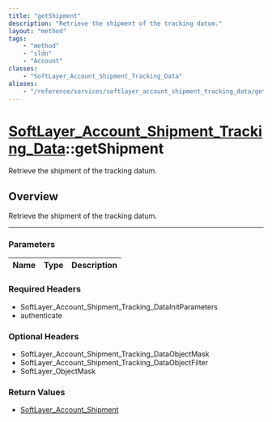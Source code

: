 ```yaml
---
title: "getShipment"
description: "Retrieve the shipment of the tracking datum."
layout: "method"
tags:
    - "method"
    - "sldn"
    - "Account"
classes:
    - "SoftLayer_Account_Shipment_Tracking_Data"
aliases:
    - "/reference/services/softlayer_account_shipment_tracking_data/getShipment"
---
```

# [SoftLayer_Account_Shipment_Tracking_Data](/reference/services/SoftLayer_Account_Shipment_Tracking_Data)::getShipment


Retrieve the shipment of the tracking datum.


## Overview 
Retrieve the shipment of the tracking datum.

-----

### Parameters 
|Name | Type | Description |
| --- | --- | --- |


### Required Headers
* SoftLayer_Account_Shipment_Tracking_DataInitParameters
* authenticate


### Optional Headers
* SoftLayer_Account_Shipment_Tracking_DataObjectMask
* SoftLayer_Account_Shipment_Tracking_DataObjectFilter
* SoftLayer_ObjectMask

### Return Values
* <a href='/reference/datatypes/SoftLayer_Account_Shipment'>SoftLayer_Account_Shipment </a>




